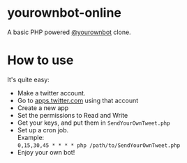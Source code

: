 yourownbot-online
=================
A basic PHP powered [@yourownbot](https://twitter.com/#!/yourownbot) clone.

How to use
=================
It's quite easy:
 - Make a twitter account.
 - Go to [apps.twitter.com](http://apps.twitter.com) using that account
 - Create a new app
 - Set the permissions to Read and Write
 - Get your keys, and put them in `SendYourOwnTweet.php`
 - Set up a cron job.  
   Example:  
   `0,15,30,45 * * * * php /path/to/SendYourOwnTweet.php`
 - Enjoy your own bot!
